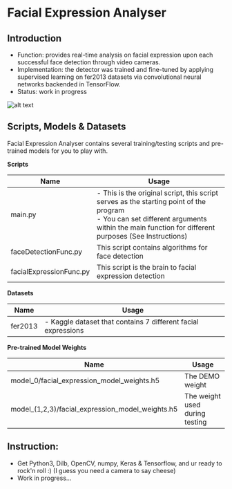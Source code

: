 # Facial Expression Analyser
  
## Introduction
* Function: provides real-time analysis on facial expression upon each successful face detection through video cameras.
* Implementation: the detector was trained and fine-tuned by applying supervised learning on fer2013 datasets via convolutional neural networks backended in TensorFlow.
* Status: work in progress

![alt text](https://camo.githubusercontent.com/1447b41176420ee6ca0232ea41891cf3af907be2/68747470733a2f2f692e696d6775722e636f6d2f434c37344a36352e706e67)

## Scripts, Models & Datasets
Facial Expression Analyser contains several training/testing scripts and pre-trained models for you to play with.

**Scripts**

Name | Usage
------------ | -------------
main.py | - This is the original script, this script serves as the starting point of the program <br> - You can set different arguments within the main function for different purposes (See Instructions)
faceDetectionFunc.py | This script contains algorithms for face detection
facialExpressionFunc.py | This script is the brain to facial expression detection

**Datasets**

Name | Usage
------------ | -------------
fer2013 | - Kaggle dataset that contains 7 different facial expressions

**Pre-trained Model Weights**

Name | Usage
------------ | -------------
model_0/facial_expression_model_weights.h5 | The DEMO weight
model_(1,2,3)/facial_expression_model_weights.h5 | The weight used during testing

## Instruction:
* Get Python3, Dilb, OpenCV, numpy, Keras & Tensorflow, and ur ready to rock'n roll :) (I guess you need a camera to say cheese)
* Work in progress...





